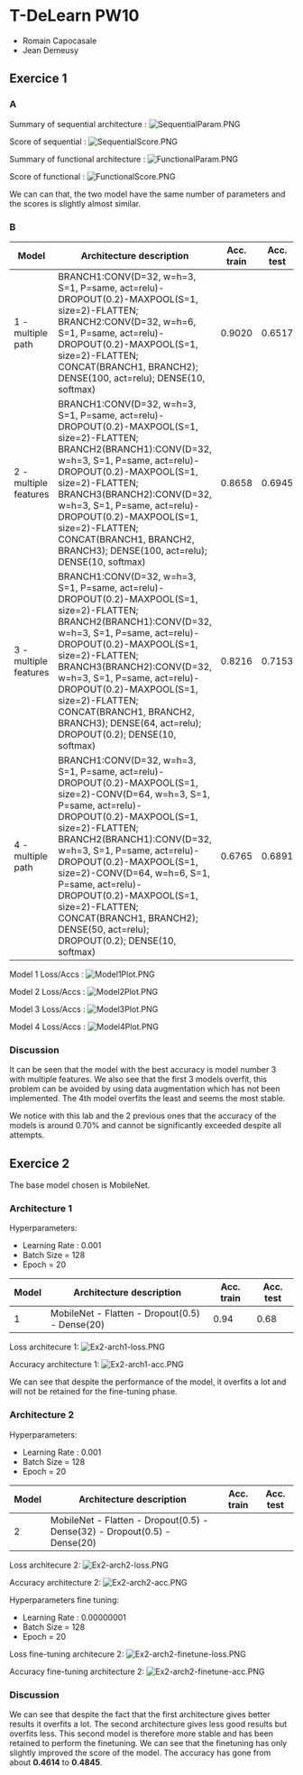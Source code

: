 # T-DeLearn PW10
* Romain Capocasale
* Jean Demeusy

## Exercice 1
### A
Summary of sequential architecture : 
![SequentialParam.PNG](SequentialParam.PNG)

Score of sequential : 
![SequentialScore.PNG](SequentialScore.PNG)

Summary of functional architecture : 
![FunctionalParam.PNG](FunctionalParam.PNG)

Score of functional : 
![FunctionalScore.PNG](FunctionalScore.PNG)

We can can that, the two model have the same number of parameters and the scores is slightly almost similar.

### B
| Model | Architecture description | Acc. train | Acc. test |
|-----|--------------------------|------------|-----------|
|  1 - multiple path| BRANCH1:CONV(D=32, w=h=3, S=1, P=same, act=relu)-DROPOUT(0.2)-MAXPOOL(S=1, size=2)-FLATTEN; BRANCH2:CONV(D=32, w=h=6, S=1, P=same, act=relu)-DROPOUT(0.2)-MAXPOOL(S=1, size=2)-FLATTEN; CONCAT(BRANCH1, BRANCH2); DENSE(100, act=relu); DENSE(10, softmax)  | 0.9020 | 0.6517 |
|  2 - multiple features| BRANCH1:CONV(D=32, w=h=3, S=1, P=same, act=relu)-DROPOUT(0.2)-MAXPOOL(S=1, size=2)-FLATTEN; BRANCH2(BRANCH1):CONV(D=32, w=h=3, S=1, P=same, act=relu)-DROPOUT(0.2)-MAXPOOL(S=1, size=2)-FLATTEN; BRANCH3(BRANCH2):CONV(D=32, w=h=3, S=1, P=same, act=relu)-DROPOUT(0.2)-MAXPOOL(S=1, size=2)-FLATTEN; CONCAT(BRANCH1, BRANCH2, BRANCH3); DENSE(100, act=relu); DENSE(10, softmax)  | 0.8658 | 0.6945 |
|  3 - multiple features| BRANCH1:CONV(D=32, w=h=3, S=1, P=same, act=relu)-DROPOUT(0.2)-MAXPOOL(S=1, size=2)-FLATTEN; BRANCH2(BRANCH1):CONV(D=32, w=h=3, S=1, P=same, act=relu)-DROPOUT(0.2)-MAXPOOL(S=1, size=2)-FLATTEN; BRANCH3(BRANCH2):CONV(D=32, w=h=3, S=1, P=same, act=relu)-DROPOUT(0.2)-MAXPOOL(S=1, size=2)-FLATTEN; CONCAT(BRANCH1, BRANCH2, BRANCH3); DENSE(64, act=relu); DROPOUT(0.2); DENSE(10, softmax)  | 0.8216 | 0.7153 |
  4 - multiple path| BRANCH1:CONV(D=32, w=h=3, S=1, P=same, act=relu)-DROPOUT(0.2)-MAXPOOL(S=1, size=2)-CONV(D=64, w=h=3, S=1, P=same, act=relu)-DROPOUT(0.2)-MAXPOOL(S=1, size=2)-FLATTEN; BRANCH2(BRANCH1):CONV(D=32, w=h=3, S=1, P=same, act=relu)-DROPOUT(0.2)-MAXPOOL(S=1, size=2)-CONV(D=64, w=h=6, S=1, P=same, act=relu)-DROPOUT(0.2)-MAXPOOL(S=1, size=2)-FLATTEN;  CONCAT(BRANCH1, BRANCH2); DENSE(50, act=relu); DROPOUT(0.2); DENSE(10, softmax)  | 0.6765 | 0.6891 |

Model 1 Loss/Accs : 
![Model1Plot.PNG](Model1Plot.PNG)

Model 2 Loss/Accs : 
![Model2Plot.PNG](Model2Plot.PNG)

Model 3 Loss/Accs : 
![Model3Plot.PNG](Model3Plot.PNG)

Model 4 Loss/Accs : 
![Model4Plot.PNG](Model4Plot.PNG)

### Discussion 
It can be seen that the model with the best accuracy is model number 3 with multiple features. We also see that the first 3 models overfit, this problem can be avoided by using data augmentation which has not been implemented. The 4th model overfits the least and seems the most stable.

We notice with this lab and the 2 previous ones that the accuracy of the models is around 0.70% and cannot be significantly exceeded despite all attempts.

## Exercice 2
The base model chosen is MobileNet.

### Architecture 1
Hyperparameters:
* Learning Rate : 0.001
* Batch Size = 128
* Epoch = 20

 Model | Architecture description | Acc. train | Acc. test |
|-----|--------------------------|------------|-----------|
|  1 | MobileNet - Flatten - Dropout(0.5) - Dense(20)  | 0.94 | 0.68 |

Loss architecure 1:
![Ex2-arch1-loss.PNG](Ex2-arch1-loss.PNG)

Accuracy architecture 1:
![Ex2-arch1-acc.PNG](Ex2-arch1-acc.PNG)


We can see that despite the performance of the model, it overfits a lot and will not be retained for the fine-tuning phase.

### Architecture 2
Hyperparameters:
* Learning Rate : 0.001
* Batch Size = 128
* Epoch = 20

 Model | Architecture description | Acc. train | Acc. test |
|-----|--------------------------|------------|-----------|
|  2 | MobileNet - Flatten - Dropout(0.5) - Dense(32)  - Dropout(0.5) - Dense(20) |  |  |

Loss architecure 2:
![Ex2-arch2-loss.PNG](Ex2-arch2-loss.PNG)

Accuracy architecture 2:
![Ex2-arch2-acc.PNG](Ex2-arch2-acc.PNG)

Hyperparameters fine tuning:
* Learning Rate : 0.00000001
* Batch Size = 128
* Epoch = 20

Loss fine-tuning architecure 2:
![Ex2-arch2-finetune-loss.PNG](Ex2-arch2-finetune-loss.PNG)

Accuracy fine-tuning architecture 2:
![Ex2-arch2-finetune-acc.PNG](Ex2-arch2-finetune-acc.PNG)

### Discussion
We can see that despite the fact that the first architecture gives better results it overfits a lot. The second architecture gives less good results but overfits less. This second model is therefore more stable and has been retained to perform the finetuning. 
We can see that the finetuning has only slightly improved the score of the model. The accuracy has gone from about **0.4614** to **0.4845**.